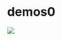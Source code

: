 # demos0

<img src="https://github.com/karlzipser/ztorch/blob/master/birds-eye-view-with-bboxes.gif">


